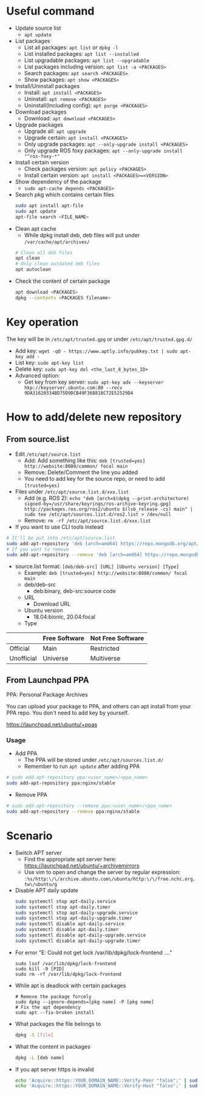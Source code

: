 # Useful command

* Update source list
  - `apt update`
* List packages
  - List all packages: `apt list` or `dpkg -l`
  - List installed packages: `apt list --installed`
  - List upgradable packages: `apt list --upgradable`
  - List packages including version: `apt list -a <PACKAGES>`
  - Search packages: `apt search <PACKAGES>`
  - Show packages: `apt show <PACKAGES>`
* Install/Uninstall packages
  - Install: `apt install <PACKAGES>`
  - Uninstall: `apt remove <PACKAGES>`
  - Uninstall(Including config): `apt purge <PACKAGES>`
* Download packages
  - Download: `apt download <PACKAGES>`
* Upgrade packages
  - Upgrade all: `apt upgrade`
  - Upgrade certain: `apt install <PACKAGES>`
  - Only upgrade packages: `apt --only-upgrade install <PACKAGES>`
  - Only upgrade ROS foxy packages: `apt --only-upgrade install "^ros-foxy-*"`
* Install certain version
  - Check packages version: `apt policy <PACKAGES>`
  - Install certain version: `apt install <PACKAGES>=<VERSION>`
* Show dependency of the package
  - `sudo apt-cache depends <PACKAGES>`
* Search pkg which contains certain files
  ```bash
  sudo apt install apt-file
  sudo apt update
  apt-file search <FILE_NAME>
  ```
* Clean apt cache
  - While dpkg install deb, deb files will put under `/var/cache/apt/archives/`
  ```bash
  # Clean all deb files
  apt clean
  # Only clean outdated deb files
  apt autoclean
  ```
* Check the content of certain package
  ```bash
  apt download <PACKAGES>
  dpkg --contents <PACKAGES filename>
  ```

# Key operation

The key will be in `/etc/apt/trusted.gpg` or under `/etc/apt/trusted.gpg.d/`

* Add key: `wget -qO - https://www.aptly.info/pubkey.txt | sudo apt-key add -`
* List key: `sudo apt-key list`
* Delete key: `sudo apt-key del <the_last_8_bytes_ID>`
* Advanced option:
  - Get key from key server: `sudo apt-key adv --keyserver hkp://keyserver.ubuntu.com:80 --recv 9DA31620334BD75D9DCB49F368818C72E52529D4`

# How to add/delete new repository

## From source.list 

* Edit `/etc/apt/source.list`
  - Add: Add something like this: `deb [trusted=yes] http://website:8080/common/ focal main`
  - Remove: Delete/Comment the line you added
  - You need to add key for the source repo, or need to add `[trusted=yes]`
* Files under `/etc/apt/source.list.d/xxx.list`
  - Add (e.g. ROS 2): `echo "deb [arch=$(dpkg --print-architecture) signed-by=/usr/share/keyrings/ros-archive-keyring.gpg] http://packages.ros.org/ros2/ubuntu $(lsb_release -cs) main" | sudo tee /etc/apt/sources.list.d/ros2.list > /dev/null`
  - Remove: `rm -rf /etc/apt/source.list.d/xxx.list`
* If you want to use CLI tools instead
```bash
# It'll be put into /etc/apt/source.list
sudo add-apt-repository 'deb [arch=amd64] https://repo.mongodb.org/apt/ubuntu bionic/mongodb-org/4.0 multiverse'
# If you want to remove
sudo add-apt-repository --remove 'deb [arch=amd64] https://repo.mongodb.org/apt/ubuntu bionic/mongodb-org/4.0 multiverse'
```
* source.list format: `[deb/deb-src] [URL] [Ubuntu version] [Type]`
  - Example: `deb [trusted=yes] http://website:8080/common/ focal main`
  - deb/deb-src
    - deb:binary, deb-src:source code
  - URL
    - Download URL
  - Ubuntu version
    - 18.04:bionic, 20.04:focal
  - Type

|            | Free Software | Not Free Software |
|    -       |       -       |         -         |
| Official   | Main          | Restricted        |
| Unofficial | Universe      | Multiverse        |

## From Launchpad PPA

PPA: Personal Package Archives

You can upload your package to PPA, and others can apt install from your PPA repo.
You don't need to add key by yourself.

https://launchpad.net/ubuntu/+ppas

### Usage

* Add PPA
  - The PPA will be stored under `/etc/apt/sources.list.d/`
  - Remember to run `apt update` after adding PPA
```bash
# sudo add-apt-repository ppa:<user_name>/<ppa_name>
sudo add-apt-repository ppa:nginx/stable
```

* Remove PPA
```bash
# sudo add-apt-repository --remove ppa:<user_name>/<ppa_name>
sudo add-apt-repository --remove ppa:nginx/stable
```

# Scenario

* Switch APT server
  - Find the appropriate apt server here: https://launchpad.net/ubuntu/+archivemirrors
  - Use vim to open and change the server by regular expression: `:%s/http:\/\/archive.ubuntu.com\/ubuntu/http:\/\/free.nchc.org.tw\/ubuntu/g`
* Disable APT daily update
  ```bash
  sudo systemctl stop apt-daily.service
  sudo systemctl stop apt-daily.timer
  sudo systemctl stop apt-daily-upgrade.service
  sudo systemctl stop apt-daily-upgrade.timer
  sudo systemctl disable apt-daily.service
  sudo systemctl disable apt-daily.timer
  sudo systemctl disable apt-daily-upgrade.service
  sudo systemctl disable apt-daily-upgrade.timer
  ```
* For error "E: Could not get lock /var/lib/dpkg/lock-frontend ...."
  ```
  sudo lsof /var/lib/dpkg/lock-frontend
  sudo kill -9 [PID]
  sudo rm -rf /var/lib/dpkg/lock-frontend
  ```
* While apt is deadlock with certain packages
  ```
  # Remove the package forcely
  sudo dpkg --ignore-depends=[pkg name] -P [pkg name]
  # Fix the apt dependency
  sudo apt --fix-broken install
  ```
* What packages the file belongs to
  ```bash
  dpkg -S [file]
  ```
* What the content in packages
  ```bash
  dpkg -L [deb name]
  ```
* If you apt server https is invalid
  ```bash
  echo 'Acquire::https::YOUR_DOMAIN_NAME::Verify-Peer "false";' | sudo tee /etc/apt/apt.conf.d/your_apt_conf > /dev/null
  echo 'Acquire::https::YOUR_DOMAIN_NAME::Verify-Host "false";' | sudo tee -a /etc/apt/apt.conf.d/your_apt_conf > /dev/null
  ```
